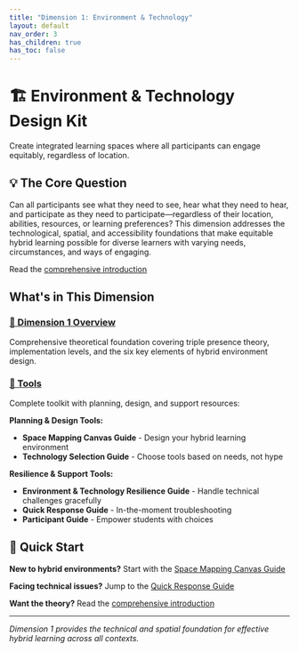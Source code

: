 ```yaml
---
title: "Dimension 1: Environment & Technology"
layout: default
nav_order: 3
has_children: true
has_toc: false
---
```


# 🏗️ Environment & Technology Design Kit

Create integrated learning spaces where all participants can engage equitably, regardless of location.

## 💡 The Core Question

Can all participants see what they need to see, hear what they need to hear, and participate as they need to participate—regardless of their location, abilities, resources, or learning preferences? This dimension addresses the technological, spatial, and accessibility foundations that make equitable hybrid learning possible for diverse learners with varying needs, circumstances, and ways of engaging.

Read the [comprehensive introduction](/01-dimension-01-environment-technology-design-kit/dimension1-overview)

## What's in This Dimension

### [📖 Dimension 1 Overview](/01-dimension-01-environment-technology-design-kit/dimension1-overview)
Comprehensive theoretical foundation covering triple presence theory, implementation levels, and the six key elements of hybrid environment design.

### [📐 Tools](/01-dimension-01-environment-technology-design-kit/tools/)
Complete toolkit with planning, design, and support resources:

**Planning & Design Tools:**
- **Space Mapping Canvas Guide** - Design your hybrid learning environment
- **Technology Selection Guide** - Choose tools based on needs, not hype

**Resilience & Support Tools:**
- **Environment & Technology Resilience Guide** - Handle technical challenges gracefully  
- **Quick Response Guide** - In-the-moment troubleshooting
- **Participant Guide** - Empower students with choices

## 🎯 Quick Start

**New to hybrid environments?** Start with the [Space Mapping Canvas Guide](/01-dimension-01-environment-technology-design-kit/tools/hybrid-learning-space-mapping-canvas-guide-v1.0)

**Facing technical issues?** Jump to the [Quick Response Guide](/01-dimension-01-environment-technology-design-kit/tools/hybrid-learning-environment-teacher-quick-response-guide-v1.0)

**Want the theory?** Read the [comprehensive introduction](/01-dimension-01-environment-technology-design-kit/dimension1-overview)

---

*Dimension 1 provides the technical and spatial foundation for effective hybrid learning across all contexts.* 